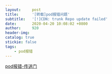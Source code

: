 ```yaml
---
layout:     post
title:      '[转载]pod报错问题'
subtitle:   '[!]CDN: trunk Repo update failed'
date:       2020-04-20 10:08:02 +0800
author:     920
header-img: 
catalog: true
stickie: false
tags:
    - pod报错
---
```


[pod报错-传送门](https://www.jianshu.com/p/bf1cbe49cb5d)